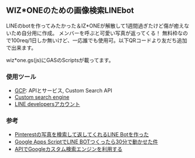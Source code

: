 ## WIZ*ONEのための画像検索LINEbot

LINEのbotを作ってみたかった＆IZ*ONEが解散して1週間過ぎたけど傷が癒えないため自分用に作成。
メンバーを呼ぶと可愛い写真が返ってくる！
無料枠なので100req/1日しか無いけど、一応誰でも使用可。以下QRコードより友だち追加で出来ます。


wiz*one.gs(js)にGASのScriptsが載ってます。

### 使用ツール
- [GCP](https://console.cloud.google.com/): APIとサービス, Custom Search API
- [Custom search engine](https://cse.google.com/cse/all)
- [LINE developersアカウント](https://developers.line.biz/en/)

### 参考
- [Pinterestの写真を検索して返してくれるLINE Botを作った](https://zenn.dev/putcho/articles/2b97b006697323)
- [Google Apps ScriptでLINE BOTつくったら30分で動かせた件](https://qiita.com/hakshu/items/55c2584cf82718f47464)
- [APIでGoogleカスタム検索エンジンを利用する](https://www.ipvx.info/provider-ip-zone-search/cse/)